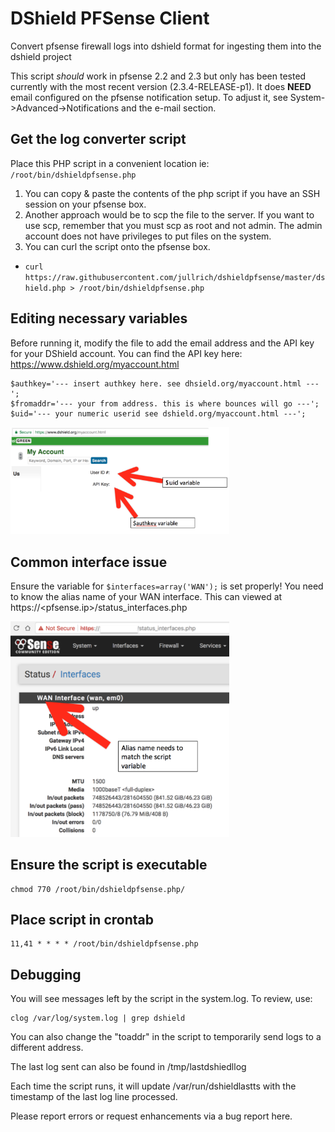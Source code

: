 # DShield PFSense Client
Convert pfsense firewall logs into dshield format for ingesting them into the dshield project

This script *should* work in pfsense 2.2 and 2.3 but only has been tested currently with the most recent version (2.3.4-RELEASE-p1). It does **NEED** email configured on the pfsense notification setup. To adjust it, see System->Advanced->Notifications and the e-mail section.

## Get the log converter script
Place this PHP script in a convenient location ie: `/root/bin/dshieldpfsense.php`

1. You can copy & paste the contents of the php script if you have an SSH session on your pfsense box.
2. Another approach would be to scp the file to the server. If you want to use scp, remember that you must scp as root and not admin.      The admin account does not have privileges to put files on the system.
3. You can curl the script onto the pfsense box.
  - ```curl https://raw.githubusercontent.com/jullrich/dshieldpfsense/master/dshield.php > /root/bin/dshieldpfsense.php```

## Editing necessary variables
Before running it, modify the file to add the email address and the API key for your DShield account. You can find the API key here: https://www.dshield.org/myaccount.html

```
$authkey='--- insert authkey here. see dhsield.org/myaccount.html ---';
$fromaddr='--- your from address. this is where bounces will go ---';
$uid='--- your numeric userid see dshield.org/myaccount.html ---';
```
<p align="left">
<img src="https://github.com/funtimes-ninja/dshieldpfsense/raw/master/images/dshield-acct.png" width="350"/>
</p>

## Common interface issue
Ensure the variable for ```$interfaces=array('WAN');``` is set properly!
You need to know the alias name of your WAN interface. This can viewed at https://<pfsense.ip>/status_interfaces.php

<p align="left">
  <img src="https://github.com/funtimes-ninja/dshieldpfsense/raw/master/images/interface.png" width="350"/>
</p>

## Ensure the script is executable
```
chmod 770 /root/bin/dshieldpfsense.php/
```
## Place script in crontab
```
11,41 * * * * /root/bin/dshieldpfsense.php
```

## Debugging
You will see messages left by the script in the system.log. To review, use:

```
clog /var/log/system.log | grep dshield
```

You can also change the "toaddr" in the script to temporarily send logs to a different address.

The last log sent can also be found in /tmp/lastdshiedllog

Each time the script runs, it will update /var/run/dshieldlastts with the timestamp of the last log line processed.

Please report errors or request enhancements via a bug report here.
